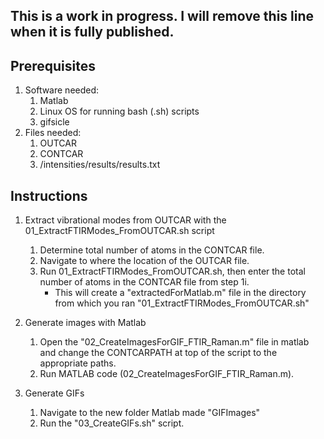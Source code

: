## This is a work in progress. I will remove this line when it is fully published.
## Prerequisites
1. Software needed:
    1. Matlab
    2. Linux OS for running bash (.sh) scripts
    3. gifsicle
2. Files needed:
    1. OUTCAR
    2. CONTCAR
    3. /intensities/results/results.txt
   
   
## Instructions
1. Extract vibrational modes from OUTCAR with the 01_ExtractFTIRModes_FromOUTCAR.sh script
    1. Determine total number of atoms in the CONTCAR file.
    2. Navigate to where the location of the OUTCAR file.
    3. Run 01_ExtractFTIRModes_FromOUTCAR.sh, then enter the total number of atoms in the CONTCAR file from step 1i.
       - This will create a "extractedForMatlab.m" file in the directory from which you ran "01_ExtractFTIRModes_FromOUTCAR.sh"

2. Generate images with Matlab
    1. Open the "02_CreateImagesForGIF_FTIR_Raman.m" file in matlab and change the CONTCARPATH at top of the script to the appropriate paths.
    2. Run MATLAB code (02_CreateImagesForGIF_FTIR_Raman.m).

3. Generate GIFs
    1. Navigate to the new folder Matlab made "GIFImages"
    2. Run the "03_CreateGIFs.sh" script.

